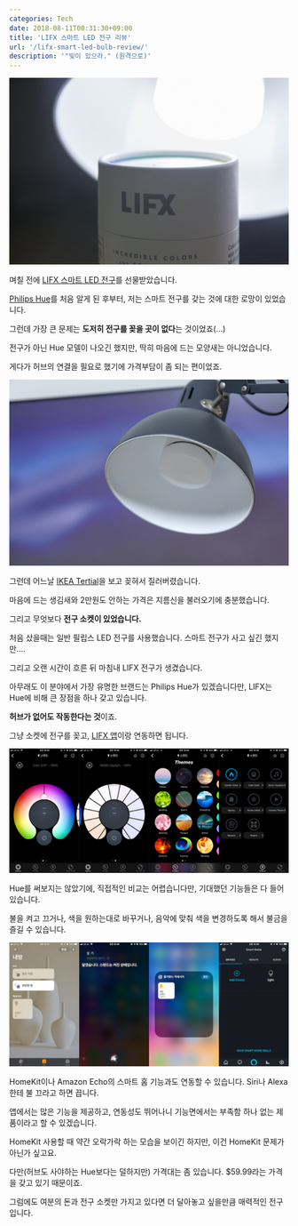 ```yaml
---
categories: Tech
date: 2018-08-11T00:31:30+09:00
title: 'LIFX 스마트 LED 전구 리뷰'
url: '/lifx-smart-led-bulb-review/'
description: '"빛이 있으라." (원격으로)'
---
```


![LIFX 전구](01.jpg)

며칠 전에 [LIFX 스마트 LED 전구](https://www.lifx.com/products/lifx-e26)를 선물받았습니다.

[Philips Hue](http://meethue.com)를 처음 알게 된 후부터, 저는 스마트 전구를 갖는 것에 대한 로망이 있었습니다.

그런데 가장 큰 문제는 **도저히 전구를 꽂을 곳이 없다**는 것이었죠(...)

전구가 아닌 Hue 모델이 나오긴 했지만, 딱히 마음에 드는 모양새는 아니었습니다.

게다가 허브의 연결을 필요로 했기에 가격부담이 좀 되는 편이었죠.

![LIFX 전구와 IKEA Tertial](02.jpg)

그런데 어느날 [IKEA Tertial](https://www.ikea.com/kr/ko/catalog/products/10355439/)을 보고 꽂혀서 질러버렸습니다.

마음에 드는 생김새와 2만원도 안하는 가격은 지름신을 불러오기에 충분했습니다.

그리고 무엇보다 **전구 소켓이 있었습니다.**

처음 샀을때는 일반 필립스 LED 전구를 사용했습니다. 스마트 전구가 사고 싶긴 했지만....

그리고 오랜 시간이 흐른 뒤 마침내 LIFX 전구가 생겼습니다.

아무래도 이 분야에서 가장 유명한 브랜드는 Philips Hue가 있겠습니다만, LIFX는 Hue에 비해 큰 장점을 하나 갖고 있습니다.

**허브가 없어도 작동한다는 것**이죠.

그냥 소켓에 전구를 꽂고, [LIFX 앱](https://www.lifx.com/pages/go)이랑 연동하면 됩니다.

![LIFX 앱](03.jpg)

Hue를 써보지는 않았기에, 직접적인 비교는 어렵습니다만, 기대했던 기능들은 다 들어 있습니다.

불을 켜고 끄거나, 색을 원하는대로 바꾸거나, 음악에 맞춰 색을 변경하도록 해서 불금을 즐길 수 있습니다.

![HomeKit, Amazon Echo와 연동](04.jpg)

HomeKit이나 Amazon Echo의 스마트 홈 기능과도 연동할 수 있습니다. Siri나 Alexa한테 불 끄라고 하면 끕니다.

앱에서는 많은 기능을 제공하고, 연동성도 뛰어나니 기능면에서는 부족함 하나 없는 제품이라고 할 수 있겠습니다.

HomeKit 사용할 때 약간 오락가락 하는 모습을 보이긴 하지만, 이건 HomeKit 문제가 아닌가 싶고요.

다만(허브도 사야하는 Hue보다는 덜하지만) 가격대는 좀 있습니다. \$59.99라는 가격을 갖고 있기 때문이죠.

그럼에도 여분의 돈과 전구 소켓만 가지고 있다면 더 달아놓고 싶을만큼 매력적인 전구입니다.
